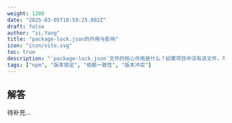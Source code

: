 ```yaml
---
weight: 1200
date: "2025-03-05T10:59:25.082Z"
draft: false
author: "zi.Yang"
title: "package-lock.json的作用与影响"
icon: "icon/vite.svg"
toc: true
description: "`package-lock.json`文件的核心作用是什么？如果项目中没有该文件，可能导致哪些问题（如依赖版本不一致）？请说明其与语义化版本控制的关联。"
tags: ["npm", "版本锁定", "依赖一致性", "版本冲突"]
---
```


## 解答

待补充...
